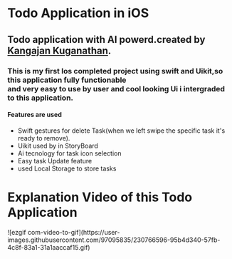 <h1>Todo Application in iOS</h1>

<h2>Todo application with AI powerd.created by <a href="https://github.com/Kangajan18?tab=achievements">Kangajan Kuganathan</a>.</h2>

<h3>This is my first Ios completed project using swift and Uikit,so this application fully functionable</br> and very easy to use by user and cool looking Ui i intergraded to this application.


<h4>Features are used</h4> 

<ul>
  <li>Swift gestures for delete Task(when we left swipe the specific task it's ready to remove).</li>
  <li>Uikit used by in StoryBoard</li>
  <li>Ai tecnology for task icon selection</li>
  <li>Easy task Update feature</li>
  <li>used Local Storage to store tasks</li>
</ul>
 
  
<h1>Explanation Video of this Todo Application</h1>
![ezgif com-video-to-gif](https://user-images.githubusercontent.com/97095835/230766596-95b4d340-57fb-4c8f-83a1-31a1aaccaf15.gif)
